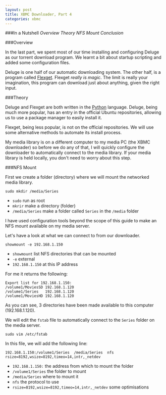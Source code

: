 ```yaml
---
layout: post
title: XBMC Downloader, Part 4
categories: xbmc
---
```


###In a Nutshell
_Overview_
_Theory_
_NFS Mount_
_Conclusion_

###Overview

In the last part, we spent most of our time installing and configuring Deluge as our torrent download program. We learnt a bit about startup scripting and added some configuration files.

Deluge is one half of our automatic downloading system. The other half, is a program called [Flexget](http://flexget.com/). Flexget *really is magic*. The limit is really your imagination, this program can download just about anything, given the right input.

###Theory

Deluge and Flexget are both written in the [Python](https://www.python.org/) language. Deluge, being much more popular, has an entry in the official Ubuntu repositories, allowing us to use a package manager to easily install it.

Flexget, being less popular, is not on the official repositories. We will use some alternative methods to automate its install process.

My media library is on a different computer to my media PC (the XBMC downloader) so before we do any of that, I will quickly configure the downloader to automatically connect to the media library. If your media library is held locally, you don't need to worry about this step.

###NFS Mount

First we create a folder (directory) where we will mount the networked media library.

`sudo mkdir /media/Series`

- `sudo` run as root
- `mkrir` make a directory (folder)
- `/media/Series` make a folder called `Series` in the `/media` folder

I have used configuration tools beyond the scope of this guide to make an NFS mount available on my media server.

Let's have a look at what we can connect to from our downloader.

`showmount -e 192.168.1.150`

- `showmount` list NFS directories that can be mounted
- `-e` external
- `192.168.1.150` at this IP address

For me it returns the following:

    Export list for 192.168.1.150:
    /volume1/MoviesSD 192.168.1.120
    /volume1/Series   192.168.1.120
    /volume1/MoviesHD 192.168.1.120

As you can see, 3 directories have been made available to this computer (192.168.1.120).

We will edit the `fstab` file to automatically connect to the `Series` folder on the media server.

`sudo vim /etc/fstab`

In this file, we will add the following line:

    192.168.1.150:/volume1/Series  /media/Series  nfs
    rsize=8192,wsize=8192,timeo=14,intr,_netdev

- `192.168.1.150:` the address from which to mount the folder
- `/volume1/Series` the folder to mount
- `/media/Series` where to mount it
- `nfs` the protocol to use
- `rsize=8192,wsize=8192,timeo=14,intr,_netdev` some optimisations
